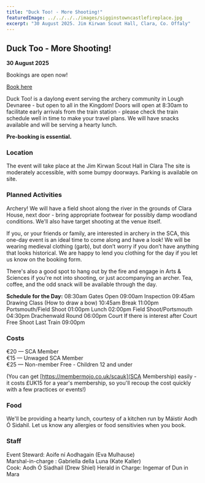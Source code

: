 ```yaml
---
title: "Duck Too! - More Shooting!"
featuredImage: ../../../../images/sigginstowncastlefireplace.jpg
excerpt: "30 August 2025. Jim Kirwan Scout Hall, Clara, Co. Offaly"
---
```


## Duck Too - More Shooting!

**30 August 2025**

Bookings are open now!

<div class="text-center m-4">
  <a class="btn btn-warning shadow m-2 w-50" href="https://fienta.com/duck-a-fun-day-of-throwing-sticks-at-targets-125566"><i class="fas fa-ticket-alt me-1 m"></i> Book here</a><br />
</div>

Duck Too! is a daylong event serving the archery community in Lough Devnaree - but open to all in the Kingdom! Doors will open at 8:30am to facilitate early arrivals from the train station - please check the train schedule well in time to make your travel plans. We will have snacks available and will be serving a hearty lunch.

**Pre-booking is essential.** 

### Location ###
The event will take place at the Jim Kirwan Scout Hall in Clara
The site is moderately accessible, with some bumpy doorways. Parking is available on site.

### Planned Activities

Archery! We will have a field shoot along the river in the grounds of Clara House, next door - bring appropriate footwear for possibly damp woodland conditions. We'll also have target shooting at the venue itself.

If you, or your friends or family, are interested in archery in the SCA, this one-day event is an ideal time to come along and have a look! We will be wearing medieval clothing (garb), but don’t worry if you don’t have anything that looks historical. We are happy to lend you clothing for the day if you let us know on the booking form. 

There's also a good spot to hang out by the fire and engage in Arts & Sciences if you're not into shooting, or just accompanying an archer. Tea, coffee, and the odd snack will be available through the day.

**Schedule for the Day:**
08:30am Gates Open
09:00am Inspection
09:45am Drawing Class (How to draw a bow)
10:45am Break
11:00pm Portsmouth/Field Shoot
01:00pm Lunch
02:00pm Field Shoot/Portsmouth
04:30pm Drachenwald Round
06:00pm Court
If there is interest after Court Free Shoot 
Last Train 09:00pm

### Costs

€20 — SCA Member  
€15 — Unwaged SCA Member   
€25 — Non-member
Free - Children 12 and under

(You can get [https://membermojo.co.uk/scauk](SCA Membership) easily - it costs £UK15 for a year's membership, so you'll recoup the cost quickly with a few practices or events!)

### Food

We'll be providing a hearty lunch, courtesy of a kitchen run by Máistir Aodh Ó Sidahil. Let us know any allergies or food sensitivies when you book.

### Staff

Event Steward: Aoife ní Aodhagain (Eva Mulhause)  
Marshal-in-charge : Gabriella della Luna (Kate Kaller)  
Cook: Aodh Ó Siadhail (Drew Shiel)
Herald in Charge: Ingemar of Dun in Mara
 
<!-- <div class="text-center m-4">
  <a class="btn btn-warning shadow m-2 w-50" href="https://fienta.com/springtimerevel"><i class="fas fa-ticket-alt me-1 m"></i> Book here</a><br />
</div> -->
